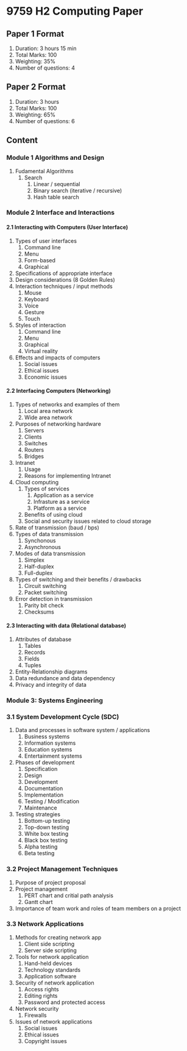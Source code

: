 # 9759 H2 Computing Paper

## Paper 1 Format
1.  Duration: 3 hours 15 min
2.  Total Marks: 100
3.  Weighting: 35%
4.  Number of questions: 4

## Paper 2 Format
1.  Duration: 3 hours
2.  Total Marks: 100
3.  Weighting: 65%
4.  Number of questions: 6

## Content

### Module 1 Algorithms and Design
1.  Fudamental Algorithms
	1. Search
		1. Linear / sequential
		2. Binary search (iterative / recursive)
		3. Hash table search

### Module 2 Interface and Interactions


#### 2.1 Interacting with Computers (User Interface)
1.  Types of user interfaces
    1.  Command line
    2.  Menu
    3.  Form-based
    4.  Graphical
2.  Specifications of appropriate interface
3.  Design considerations (8 Golden Rules)
4.  Interaction techniques / input methods
    1.  Mouse
    2.  Keyboard
    3.  Voice
    4.  Gesture
    5.  Touch
5.  Styles of interaction
    1.  Command line
    2.  Menu
    3.  Graphical
    4.  Virtual reality
6.  Effects and impacts of computers
    1.  Social issues
    2.  Ethical issues
    3.  Economic issues


#### 2.2 Interfacing Computers (Networking)
1.  Types of networks and examples of them
    1.  Local area network
    2.  Wide area network
2.  Purposes of networking hardware
    1.  Servers
    2.  Clients
    3.  Switches
    4.  Routers
    5.  Bridges
3.  Intranet
    1.  Usage
    2.  Reasons for implementing Intranet
4.  Cloud computing
    1.  Types of services
        1.  Application as a service
        2.  Infrasture as a service
        3.  Platform as a service
    2.  Benefits of using cloud
    3.  Social and security issues related to cloud storage
5.  Rate of transmission (baud / bps)
6.  Types of data transmission
    1.  Synchonous
    2.  Asynchronous
7.  Modes of data transmission
    1.  Simplex
    2.  Half-duplex
    3.  Full-duplex
8.  Types of switching and their benefits / drawbacks
    1.  Circuit switching
    2.  Packet switching
9.  Error detection in transmission
    1.  Parity bit check
    2.  Checksums


#### 2.3 Interacting with data (Relational database)
1.  Attributes of database
    1.  Tables
    2.  Records
    3.  Fields
    4.  Tuples
2.  Entity-Relationship diagrams
3.  Data redundance and data dependency
4.  Privacy and integrity of data



### Module 3: Systems Engineering


### 3.1 System Development Cycle (SDC)
1.  Data and processes in software system / applications
    1.  Business systems
    2.  Information systems
    3.  Education systems
    4.  Entertainment systems
2.  Phases of development
    1.  Specification
    2.  Design
    3.  Development
    4.  Documentation
    5.  Implementation
    6.  Testing / Modification
    7.  Maintenance
3.  Testing strategies
    1.  Bottom-up testing
    2.  Top-down testing
    3.  White box testing
    4.  Black box testing
    5.  Alpha testing
    6.  Beta testing


### 3.2 Project Management Techniques
1.  Purpose of project proposal
2.  Project management
    1.  PERT chart and critial path analysis
    2.  Gantt chart
3.  Importance of team work and roles of team members on a project


### 3.3 Network Applications
1.  Methods for creating network app
    1.  Client side scripting
    2.  Server side scripting
2.  Tools for network application
    1.  Hand-held devices
    2.  Technology standards
    3.  Application software
3.  Security of network application
    1.  Access rights
    2.  Editing rights
    3.  Password and protected access
4.  Network security
    1.  Firewalls
5.  Issues of network applications
    1.  Social issues
    2.  Ethical issues
    3.  Copyright issues
